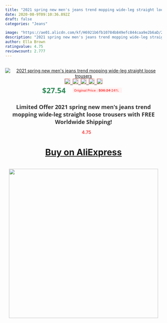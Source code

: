 ```yaml
---
title: "2021 spring new men's jeans trend mopping wide-leg straight loose trousers"
date: 2020-08-9T09:10:36.892Z
draft: false
categories: "Jeans"

image: "https://ae01.alicdn.com/kf/H6921b6fb10784b849efc844caa9e2b6aD/2021-spring-new-men-s-jeans-trend-mopping-wide-leg-straight-loose-trousers.jpg"
description: "2021 spring new men's jeans trend mopping wide-leg straight loose trousers"
author: Ella Brown
ratingvalue: 4.75
reviewcount: 2.777
---
```

<br>
<div style="text-align: center;">
<a href="https://s.click.aliexpress.com/e/_AKDXY1" target="_blank" rel="nofollow noopener noreferrer"><img alt="2021 spring new men's jeans trend mopping wide-leg straight loose trousers" class="magnifier-image" src="https://ae01.alicdn.com/kf/H6921b6fb10784b849efc844caa9e2b6aD/2021-spring-new-men-s-jeans-trend-mopping-wide-leg-straight-loose-trousers.jpg_640x640.jpg">
<br>
<img style="border:1px solid salmon" src="https://ae01.alicdn.com/kf/H6921b6fb10784b849efc844caa9e2b6aD/2021-spring-new-men-s-jeans-trend-mopping-wide-leg-straight-loose-trousers.jpg_120x120.jpg">&nbsp;&nbsp;<img style="border:1px solid salmon" src="https://ae01.alicdn.com/kf/Hc1fde51cc91144d3bf7404e49e30fef3C/2021-spring-new-men-s-jeans-trend-mopping-wide-leg-straight-loose-trousers.jpg_120x120.jpg">&nbsp;&nbsp;<img style="border:1px solid salmon" src="https://ae01.alicdn.com/kf/Hedfe94b35c71448fbad766199c0ea86aS/2021-spring-new-men-s-jeans-trend-mopping-wide-leg-straight-loose-trousers.jpg_120x120.jpg">&nbsp;&nbsp;<img style="border:1px solid salmon" src="_120x120.jpg">&nbsp;&nbsp;<img style="border:1px solid salmon" src="https://ae01.alicdn.com/kf/Hdd093b0752ff4749b2c7b9abf1f41d7aK/2021-spring-new-men-s-jeans-trend-mopping-wide-leg-straight-loose-trousers.jpg_120x120.jpg"></a></div><br0>
<div style="text-align: center;"><span style="background-color: white; border: 0px; box-sizing: border-box; color: seagreen; display: inline-block; font-family: &quot;open sans&quot; , &quot;arial&quot; , &quot;helvetica&quot; , sans-serif , &quot;heiti&quot;; font-size: 24px; font-stretch: inherit; font-weight: 700; line-height: inherit; margin: 0px 10px 0px 0px; padding: 0px; vertical-align: middle;">$27.54 </span>
<span style="background: rgb(255 , 241 , 241); border-radius: 3px; border: 0px; box-sizing: border-box; color: #ff4747; display: inline-block; font-family: inherit; font-size: 12px; font-stretch: inherit; font-style: inherit; font-variant: inherit; font-weight: 600; line-height: inherit; margin: 0px; padding: 2px 5px; transform: scale(0.9); vertical-align: middle;">Original Price : <b style="text-decoration: line-through;">$36.24 </b> 24%&nbsp;&nbsp;</span></div>
<h1 style="color: #333333; display: inline-block; font-family: &quot;open sans&quot; , &quot;arial&quot; , &quot;helvetica&quot; , sans-serif , &quot;heiti&quot;; font-size: 18px; font-stretch: inherit; font-weight: 700; text-align: center;">Limited Offer 2021 spring new men's jeans trend mopping wide-leg straight loose trousers with FREE Worldwide Shipping!</h1>
<div style="color: #ff4747; text-align: center;">
<img src="https://4.bp.blogspot.com/-M0ZcTcb-5uY/XleCXlxnR4I/AAAAAAAAAEc/OrjgMkXV1oMQFaCRZj5HQwOCBcu3w1FegCPcBGAYYCw/s1600/star.png" style="height: 15px;">&nbsp;<b>4.75</b></div>
<div class="button_cont" align="center"><a class="buynow_a" href="https://s.click.aliexpress.com/e/_AKDXY1" target="_blank" rel="nofollow noopener noreferrer"><H1>Buy on AliExpress</H1></a></div><br>
<div class="separator" style="clear: both; text-align: center;">
<img src="https://lh3.googleusercontent.com/-pTy5HemUv9M/XlePHvY0dAI/AAAAAAAAAE4/0nX5iRUoIWY8eMW9Dpxeirr157OZliDIgCLcBGAsYHQ/s1600/badge.gif" width="480">
</div>
